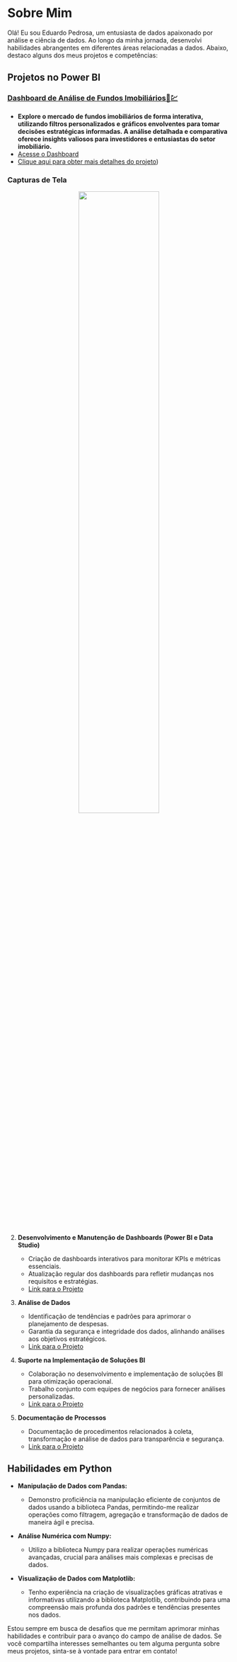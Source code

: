 # Sobre Mim

Olá! Eu sou Eduardo Pedrosa, um entusiasta de dados apaixonado por análise e ciência de dados. Ao longo da minha jornada, desenvolvi habilidades abrangentes em diferentes áreas relacionadas a dados. Abaixo, destaco alguns dos meus projetos e competências:

## Projetos no Power BI

### [**Dashboard de Análise de Fundos Imobiliários🏢💹**](https://github.com/Eduardoppereira/PBI_FII)
 - **Explore o mercado de fundos imobiliários de forma interativa, utilizando filtros personalizados e gráficos envolventes para tomar decisões estratégicas informadas. A análise detalhada e comparativa oferece insights valiosos para investidores e entusiastas do setor imobiliário.**
 - [Acesse o Dashboard](https://app.powerbi.com/view?r=eyJrIjoiZWNmYTQ0NDYtZTk3Zi00NzZmLThmODktMTg2MDZkYjQxMzA3IiwidCI6ImM5YWFjMGZmLWQ1Y2MtNDRhMi05NjIyLWNkMmVlZmQ5Zjk4MiJ9)
 - [Clique aqui para obter mais detalhes do projeto](https://github.com/Eduardoppereira/PBI_FII?tab=readme-ov-file#dashboard-de-an%C3%A1lise-de-fundos-imobili%C3%A1rios-))
   
### Capturas de Tela
<p align="center">
  <img src="https://github.com/Eduardoppereira/FIGMA_DASHBOARD_ATENDIMENTO/blob/main/Vers%C3%A3o%203%20-%20VIVO%20(1).png" width=60%>
</p>



2. **Desenvolvimento e Manutenção de Dashboards (Power BI e Data Studio)**
   - Criação de dashboards interativos para monitorar KPIs e métricas essenciais.
   - Atualização regular dos dashboards para refletir mudanças nos requisitos e estratégias.
   - [Link para o Projeto](url_do_projeto)

3. **Análise de Dados**
   - Identificação de tendências e padrões para aprimorar o planejamento de despesas.
   - Garantia da segurança e integridade dos dados, alinhando análises aos objetivos estratégicos.
   - [Link para o Projeto](url_do_projeto)

4. **Suporte na Implementação de Soluções BI**
   - Colaboração no desenvolvimento e implementação de soluções BI para otimização operacional.
   - Trabalho conjunto com equipes de negócios para fornecer análises personalizadas.
   - [Link para o Projeto](url_do_projeto)

5. **Documentação de Processos**
   - Documentação de procedimentos relacionados à coleta, transformação e análise de dados para transparência e segurança.
   - [Link para o Projeto](url_do_projeto)


## Habilidades em Python

- **Manipulação de Dados com Pandas:**
  - Demonstro proficiência na manipulação eficiente de conjuntos de dados usando a biblioteca Pandas, permitindo-me realizar operações como filtragem, agregação e transformação de dados de maneira ágil e precisa.

- **Análise Numérica com Numpy:**
  - Utilizo a biblioteca Numpy para realizar operações numéricas avançadas, crucial para análises mais complexas e precisas de dados.

- **Visualização de Dados com Matplotlib:**
  - Tenho experiência na criação de visualizações gráficas atrativas e informativas utilizando a biblioteca Matplotlib, contribuindo para uma compreensão mais profunda dos padrões e tendências presentes nos dados.

Estou sempre em busca de desafios que me permitam aprimorar minhas habilidades e contribuir para o avanço do campo de análise de dados. Se você compartilha interesses semelhantes ou tem alguma pergunta sobre meus projetos, sinta-se à vontade para entrar em contato!
